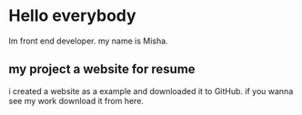 # Hello everybody
Im  front end developer. my name is Misha.
## my project a website for resume
i created a website as a example and downloaded it to GitHub.
if you wanna see my work download it from here.
